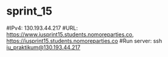 # sprint_15

#IPv4: 130.193.44.217
#URL: https://www.iusprint15.students.nomoreparties.co, https://iusprint15.students.nomoreparties.co
#Run server: ssh iu_praktikum@130.193.44.217

